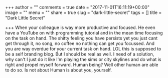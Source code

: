 +++
author = ""
comments = true
date = "2017-11-01T16:11:19+00:00"
image = ""
menu = ""
share = true
slug = "dark-little-secret"
tags = []
title = "Dark Little Secret"

+++
When your colleague is way more productive and focused. He even have a YouTube on with programming tutorial and in the mean time focusing on the task on hand. The shitty feeling you have persists yet you just cant get through it, no song, no coffee no nothing can get you focussed. And you are way overdue for your current task on hand. LOL this is supposed to be a self branding blog. But I should be real as well. I need of a solution, why can't I just do it like I'm playing the sims or city skylines and do what is right and propel myself forward. Human being? Well other human are able to do so. Is not about Human is about you, yourself. 